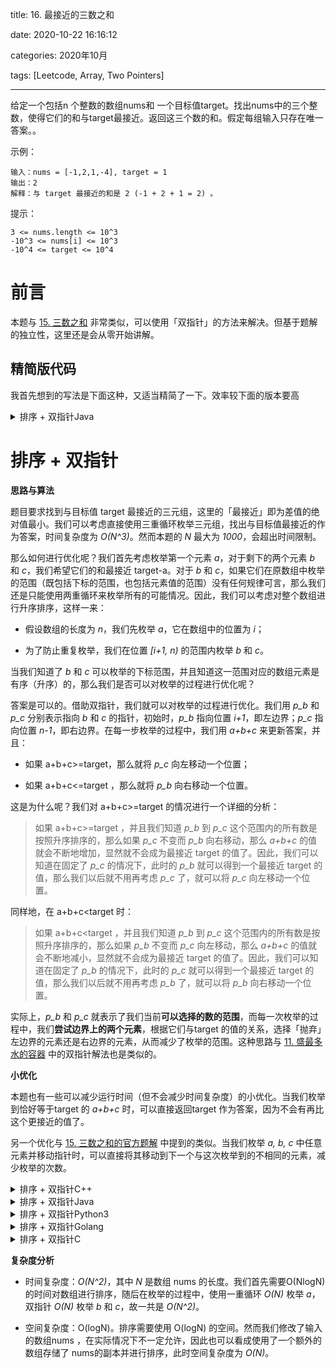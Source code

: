 title: 16. 最接近的三数之和

date: 2020-10-22 16:16:12

categories: 2020年10月

tags: [Leetcode, Array, Two Pointers]

---

给定一个包括n 个整数的数组nums和 一个目标值target。找出nums中的三个整数，使得它们的和与target最接近。返回这三个数的和。假定每组输入只存在唯一答案。。

<!-- more -->



示例：
    
    输入：nums = [-1,2,1,-4], target = 1
    输出：2
    解释：与 target 最接近的和是 2 (-1 + 2 + 1 = 2) 。


提示：
    
    3 <= nums.length <= 10^3
    -10^3 <= nums[i] <= 10^3
    -10^4 <= target <= 10^4

# 前言

本题与 [15. 三数之和](https://leetcode-cn.com/problems/3sum/) 非常类似，可以使用「双指针」的方法来解决。但基于题解的独立性，这里还是会从零开始讲解。

## 精简版代码

我首先想到的写法是下面这种，又适当精简了一下。效率较下面的版本要高

<details>
    <summary>排序 + 双指针Java</summary>
    
```Java [sol1-Java]
class Solution {
    public int threeSumClosest(int[] nums, int target) {
        Arrays.sort(nums);
        int min = Integer.MAX_VALUE;
        int res = 0;
        for (int i = 1; i < nums.length-1; i++) {
            int left = 0, right = nums.length - 1;
            while (left < i && right > i) {
                int value = nums[left] + nums[i] + nums[right];
                if (min > Math.abs(value - target)) {
                    min = Math.abs(value - target);
                    res = value;
                }
                if (value < target) {
                    left++;
                } else if (value > target) {
                    right--;
                } else {
                    return target;
                }
            }
        }
        return res;
    }
}
```
</details>

# 排序 + 双指针

**思路与算法**

题目要求找到与目标值 target 最接近的三元组，这里的「最接近」即为差值的绝对值最小。我们可以考虑直接使用三重循环枚举三元组，找出与目标值最接近的作为答案，时间复杂度为 *O(N^3)*。然而本题的 *N* 最大为 *1000*，会超出时间限制。

那么如何进行优化呢？我们首先考虑枚举第一个元素 *a*，对于剩下的两个元素 *b* 和 *c*，我们希望它们的和最接近 target-a。对于 *b* 和 *c*，如果它们在原数组中枚举的范围（既包括下标的范围，也包括元素值的范围）没有任何规律可言，那么我们还是只能使用两重循环来枚举所有的可能情况。因此，我们可以考虑对整个数组进行升序排序，这样一来：

- 假设数组的长度为 *n*，我们先枚举 *a*，它在数组中的位置为 *i*；

- 为了防止重复枚举，我们在位置 *[i+1, n)* 的范围内枚举 *b* 和 *c*。

当我们知道了 *b* 和 *c* 可以枚举的下标范围，并且知道这一范围对应的数组元素是有序（升序）的，那么我们是否可以对枚举的过程进行优化呢？

答案是可以的。借助双指针，我们就可以对枚举的过程进行优化。我们用 *p_b* 和 *p_c* 分别表示指向 *b* 和 *c* 的指针，初始时，*p_b* 指向位置 *i+1*，即左边界；*p_c* 指向位置 *n-1*，即右边界。在每一步枚举的过程中，我们用 *a+b+c* 来更新答案，并且：

- 如果 a+b+c>=target，那么就将 *p_c* 向左移动一个位置；

- 如果 a+b+c<=target ，那么就将 *p_b* 向右移动一个位置。

这是为什么呢？我们对 a+b+c>=target 的情况进行一个详细的分析：

> 如果 a+b+c>=target ，并且我们知道 *p_b* 到 *p_c* 这个范围内的所有数是按照升序排序的，那么如果 *p_c* 不变而 *p_b* 向右移动，那么 *a+b+c* 的值就会不断地增加，显然就不会成为最接近 target 的值了。因此，我们可以知道在固定了 *p_c* 的情况下，此时的 *p_b* 就可以得到一个最接近 target 的值，那么我们以后就不用再考虑 *p_c* 了，就可以将 *p_c* 向左移动一个位置。

同样地，在 a+b+c<target   时：

> 如果  a+b+c<target   ，并且我们知道 *p_b* 到 *p_c* 这个范围内的所有数是按照升序排序的，那么如果 *p_b* 不变而 *p_c* 向左移动，那么 *a+b+c* 的值就会不断地减小，显然就不会成为最接近 target 的值了。因此，我们可以知道在固定了 *p_b* 的情况下，此时的 *p_c* 就可以得到一个最接近 target 的值，那么我们以后就不用再考虑 *p_b* 了，就可以将 *p_b* 向右移动一个位置。

实际上，*p_b* 和 *p_c* 就表示了我们当前**可以选择的数的范围**，而每一次枚举的过程中，我们**尝试边界上的两个元素**，根据它们与target 的值的关系，选择「抛弃」左边界的元素还是右边界的元素，从而减少了枚举的范围。这种思路与 [11. 盛最多水的容器](https://leetcode-cn.com/problems/container-with-most-water/) 中的双指针解法也是类似的。

**小优化**

本题也有一些可以减少运行时间（但不会减少时间复杂度）的小优化。当我们枚举到恰好等于target 的 *a+b+c* 时，可以直接返回target 作为答案，因为不会有再比这个更接近的值了。

另一个优化与 [15. 三数之和的官方题解](https://leetcode-cn.com/problems/3sum/solution/san-shu-zhi-he-by-leetcode-solution/) 中提到的类似。当我们枚举 *a, b, c* 中任意元素并移动指针时，可以直接将其移动到下一个与这次枚举到的不相同的元素，减少枚举的次数。
<details>
    <summary>排序 + 双指针C++</summary>
    
```C++ [sol1-C++]
class Solution {
public:
    int threeSumClosest(vector<int>& nums, int target) {
        sort(nums.begin(), nums.end());
        int n = nums.size();
        int best = 1e7;

        // 根据差值的绝对值来更新答案
        auto update = [&](int cur) {
            if (abs(cur - target) < abs(best - target)) {
                best = cur;
            }
        };

        // 枚举 a
        for (int i = 0; i < n; ++i) {
            // 保证和上一次枚举的元素不相等
            if (i > 0 && nums[i] == nums[i - 1]) {
                continue;
            }
            // 使用双指针枚举 b 和 c
            int j = i + 1, k = n - 1;
            while (j < k) {
                int sum = nums[i] + nums[j] + nums[k];
                // 如果和为 target 直接返回答案
                if (sum == target) {
                    return target;
                }
                update(sum);
                if (sum > target) {
                    // 如果和大于 target，移动 c 对应的指针
                    int k0 = k - 1;
                    // 移动到下一个不相等的元素
                    while (j < k0 && nums[k0] == nums[k]) {
                        --k0;
                    }
                    k = k0;
                } else {
                    // 如果和小于 target，移动 b 对应的指针
                    int j0 = j + 1;
                    // 移动到下一个不相等的元素
                    while (j0 < k && nums[j0] == nums[j]) {
                        ++j0;
                    }
                    j = j0;
                }
            }
        }
        return best;
    }
};
```
</details>
<details>
    <summary>排序 + 双指针Java</summary>
    
```Java [sol1-Java]
class Solution {
    public int threeSumClosest(int[] nums, int target) {
        Arrays.sort(nums);
        int n = nums.length;
        int best = 10000000;

        // 枚举 a
        for (int i = 0; i < n; ++i) {
            // 保证和上一次枚举的元素不相等
            if (i > 0 && nums[i] == nums[i - 1]) {
                continue;
            }
            // 使用双指针枚举 b 和 c
            int j = i + 1, k = n - 1;
            while (j < k) {
                int sum = nums[i] + nums[j] + nums[k];
                // 如果和为 target 直接返回答案
                if (sum == target) {
                    return target;
                }
                // 根据差值的绝对值来更新答案
                if (Math.abs(sum - target) < Math.abs(best - target)) {
                    best = sum;
                }
                if (sum > target) {
                    // 如果和大于 target，移动 c 对应的指针
                    int k0 = k - 1;
                    // 移动到下一个不相等的元素
                    while (j < k0 && nums[k0] == nums[k]) {
                        --k0;
                    }
                    k = k0;
                } else {
                    // 如果和小于 target，移动 b 对应的指针
                    int j0 = j + 1;
                    // 移动到下一个不相等的元素
                    while (j0 < k && nums[j0] == nums[j]) {
                        ++j0;
                    }
                    j = j0;
                }
            }
        }
        return best;
    }
}
```
</details>
<details>
    <summary>排序 + 双指针Python3</summary>
    
```Python [sol1-Python3]
class Solution:
    def threeSumClosest(self, nums: List[int], target: int) -> int:
        nums.sort()
        n = len(nums)
        best = 10**7
        
        # 根据差值的绝对值来更新答案
        def update(cur):
            nonlocal best
            if abs(cur - target) < abs(best - target):
                best = cur
        
        # 枚举 a
        for i in range(n):
            # 保证和上一次枚举的元素不相等
            if i > 0 and nums[i] == nums[i - 1]:
                continue
            # 使用双指针枚举 b 和 c
            j, k = i + 1, n - 1
            while j < k:
                s = nums[i] + nums[j] + nums[k]
                # 如果和为 target 直接返回答案
                if s == target:
                    return target
                update(s)
                if s > target:
                    # 如果和大于 target，移动 c 对应的指针
                    k0 = k - 1
                    # 移动到下一个不相等的元素
                    while j < k0 and nums[k0] == nums[k]:
                        k0 -= 1
                    k = k0
                else:
                    # 如果和小于 target，移动 b 对应的指针
                    j0 = j + 1
                    # 移动到下一个不相等的元素
                    while j0 < k and nums[j0] == nums[j]:
                        j0 += 1
                    j = j0

        return best
```
</details>
<details>
    <summary>排序 + 双指针Golang</summary>
    
```golang [sol1-Golang]
func threeSumClosest(nums []int, target int) int {
    sort.Ints(nums)
    var (
        n = len(nums)
        best = math.MaxInt32
    )

    // 根据差值的绝对值来更新答案
    update := func(cur int) {
        if abs(cur - target) < abs(best - target) {
            best = cur
        }
    }

    // 枚举 a
    for i := 0; i < n; i++ {
        // 保证和上一次枚举的元素不相等
        if i > 0 && nums[i] == nums[i-1] {
            continue
        }
        // 使用双指针枚举 b 和 c
        j, k := i + 1, n - 1
        for j < k {
            sum := nums[i] + nums[j] + nums[k]
            // 如果和为 target 直接返回答案
            if sum == target {
                return target
            }
            update(sum)
            if sum > target {
                // 如果和大于 target，移动 c 对应的指针
                k0 := k - 1
                // 移动到下一个不相等的元素
                for j < k0 && nums[k0] == nums[k] {
                    k0--
                } 
                k = k0
            } else {
                // 如果和小于 target，移动 b 对应的指针
                j0 := j + 1
                // 移动到下一个不相等的元素
                for j0 < k && nums[j0] == nums[j] {
                    j0++
                }
                j = j0
            }
        }
    }
    return best
}

func abs(x int) int {
    if x < 0 {
        return -1 * x
    }
    return x
}
```
</details>
<details>
    <summary>排序 + 双指针C</summary>
    
```C [sol1-C]
int comp(const void *a, const void *b) { return *(int *)a - *(int *)b; }
int threeSumClosest(int *nums, int numsSize, int target) {
    int n = numsSize;
    qsort(nums, n, sizeof(int), comp);
    int best = 1e7;

    // 根据差值的绝对值来更新答案

    // 枚举 a
    for (int i = 0; i < n; ++i) {
        // 保证和上一次枚举的元素不相等
        if (i > 0 && nums[i] == nums[i - 1]) {
            continue;
        }
        // 使用双指针枚举 b 和 c
        int j = i + 1, k = n - 1;
        while (j < k) {
            int sum = nums[i] + nums[j] + nums[k];
            // 如果和为 target 直接返回答案
            if (sum == target) {
                return target;
            }
            if (abs(sum - target) < abs(best - target)) {
                best = sum;
            }
            if (sum > target) {
                // 如果和大于 target，移动 c 对应的指针
                int k0 = k - 1;
                // 移动到下一个不相等的元素
                while (j < k0 && nums[k0] == nums[k]) {
                    --k0;
                }
                k = k0;
            } else {
                // 如果和小于 target，移动 b 对应的指针
                int j0 = j + 1;
                // 移动到下一个不相等的元素
                while (j0 < k && nums[j0] == nums[j]) {
                    ++j0;
                }
                j = j0;
            }
        }
    }
    return best;
}
```
</details>

**复杂度分析**

- 时间复杂度：*O(N^2)*，其中 *N* 是数组 nums 的长度。我们首先需要O(NlogN) 的时间对数组进行排序，随后在枚举的过程中，使用一重循环 *O(N)* 枚举 *a*，双指针 *O(N)* 枚举 *b* 和 *c*，故一共是 *O(N^2)*。

- 空间复杂度：O(logN)。排序需要使用 O(logN) 的空间。然而我们修改了输入的数组nums ，在实际情况下不一定允许，因此也可以看成使用了一个额外的数组存储了 nums的副本并进行排序，此时空间复杂度为 *O(N)*。

